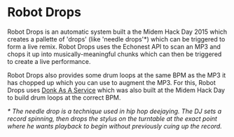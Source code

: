# Robot Drops

Robot Drops is an automatic system built a the Midem Hack Day 2015 which creates a pallette of 'drops' (like 'needle drops'*) which can be triggered to form a live remix. Robot Drops uses the Echonest API to scan an MP3 and chops it up into musically-meaningful chunks which can then be triggered to create a live performance.

Robot Drops also provides some drum loops at the same BPM as the MP3 it has chopped up which you can use to augment the MP3. For this, Robot Drops uses [Donk As A Service](https://github.com/betandr/donk) which was also built at the Midem Hack Day to build drum loops at the correct BPM.

_* The needle drop is a technique used in hip hop deejaying. The DJ sets a record spinning, then drops the stylus on the turntable at the exact point where he wants playback to begin without previously cuing up the record._
